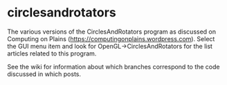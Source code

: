 # circlesandrotators
The various versions of the CirclesAndRotators program as discussed on Computing on Plains (https://computingonplains.wordpress.com). Select the GUI menu item and look for OpenGL→CirclesAndRotators for the list articles related to this program.

See the wiki for information about which branches correspond to the code discussed in which posts.
